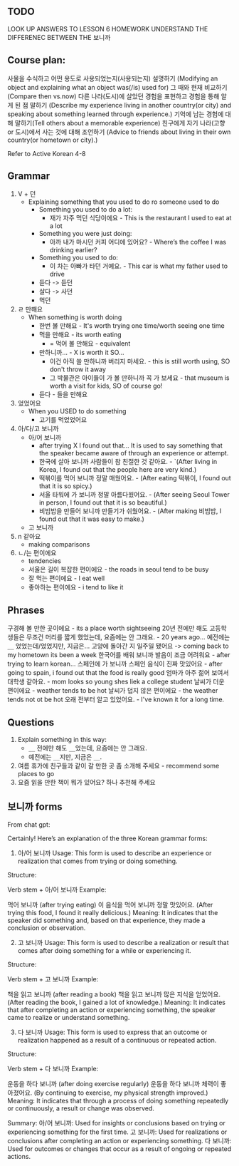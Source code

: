 ## TODO

LOOK UP ANSWERS TO LESSON 6 HOMEWORK
UNDERSTAND THE DIFFERENEC BETWEEN THE 보니까

## Course plan:

사물을 수식하고 어떤 용도로 사용되었는지(사용되는지) 설명하기
(Modifying an object and explaining what an object was(/is) used for)
그 때와 현재 비교하기(Compare then vs.now)
다른 나라(도시)에 살았던 경험을 표현하고 경험을 통해 알게 된 점 말하기
(Describe my experience living in another country(or city) and speaking about something
learned through experience.)
기억에 남는 경험에 대해 말하기(Tell others about a memorable experience)
친구에게 자기 나라(고향 or 도시)에서 사는 것에 대해 조언하기
(Advice to friends about living in their own country(or hometown or city).)

Refer to Active Korean 4-8

## Grammar

1. V + 던
   - Explaining something that you used to do ro someone used to do
     - Something you used to do a lot:
       - 재가 자주 먹던 식당이에요 - This is the restaurant I used to eat at a lot
     - Something you were just doing:
       - 아까 내가 마시던 커피 어디에 있어요? - Where’s the coffee I was drinking earlier?
     - Something you used to do:
       - 이 차는 아빠가 타던 거예요. - This car is what my father used to drive
     - 듣다 -> 듣던
     - 살다 -> 사던
     - 먹던
2. ㄹ 만해요
   - When something is worth doing
     - 한번 볼 만해요 - It's worth trying one time/worth seeing one time
     - 먹을 만해요 - its worth eating
       - = 먹어 볼 만해요 - equivalent
     - 만하니까... - X is worth it SO...
       - 이건 아직 쓸 만하니까 버리지 마세요. - this is still worth using, SO don't throw it away
       - 그 박물관은 아이들이 가 볼 만하니까 꼭 가 보세요 - that museum is worth a visit for kids, SO of course go!
     - 듣다 - 들을 만해요
3. 었었어요
   - When you USED to do something
     - 고기를 먹었었어요
4. 아/다/고 보니까
   - 아/어 보니까
     - after trying X I found out that... It is used to say something that the speaker became aware of through an experience or attempt.
     - 한국에 살아 보니까 사람들이 참 친절한 것 같아요. - `(After living in Korea, I found out that the people here are very kind.)
     - 떡볶이를 먹어 보니까 정말 매웠어요. - (After eating 떡볶이, I found out that it is so spicy.)
     - 서울 타워에 가 보니까 정말 아름다웠어요. - (After seeing Seoul Tower in person, I found out that it is so beautiful.)
     - 비빔밥을 만들어 보니까 만들기가 쉬웠어요. - (After making 비빔밥, I found out that it was easy to make.)
   - 고 보니까
5. n 같아요
   - making comparisons
6. ㄴ/는 편이에요
   - tendencies
   - 서울은 길이 복잡한 편이에요 - the roads in seoul tend to be busy
   - 잘 먹는 편이에요 - I eat well
   - 좋아하는 편이에요 - i tend to like it

## Phrases

구경해 볼 만한 곳이에요 - its a place worth sightseeing
20년 전에만 해도 고등학생들은 무조건 머리를 짧게 했었는데, 요즘에는 안 그래요. - 20 years ago...
예전에는 `__` 었었는데/었었지만, 지금은...
고양에 돌아간 지 일주일 됐어요 -> coming back to my hometown its been a week
한국어를 배워 보니까 발음이 조금 어려워요 - after trying to learn korean...
스페인에 가 보니까 스페인 음식이 진짜 맛있어요 - after going to spain, i found out that the food is really good
엄마가 아주 젊어 보여서 대학생 같아요. - mom looks so young shes liek a college student
날씨가 더운 편이에요 - weather tends to be hot
날씨가 덥지 않은 편이에요 - the weather tends not ot be hot
오래 전부터 알고 있었어요. - I've known it for a long time.

## Questions

1. Explain something in this way:
   - `__` 전에만 해도 `__`었는데, 요즘에는 안 그래요.
   - 예전에는 `__`지만, 지금은 `__`.
2. 여름 휴가에 친구들과 같이 갈 만한 곳 좀 소개해 주세요 - recommend some places to go
3. 요즘 읽을 만한 책이 뭐가 있어요? 하나 추천해 주세요

## 보니까 forms

From chat gpt:

Certainly! Here’s an explanation of the three Korean grammar forms:

1. 아/어 보니까
   Usage: This form is used to describe an experience or realization that comes from trying or doing something.

Structure:

Verb stem + 아/어 보니까
Example:

먹어 보니까 (after trying eating)
이 음식을 먹어 보니까 정말 맛있어요.
(After trying this food, I found it really delicious.)
Meaning: It indicates that the speaker did something and, based on that experience, they made a conclusion or observation.

2. 고 보니까
   Usage: This form is used to describe a realization or result that comes after doing something for a while or experiencing it.

Structure:

Verb stem + 고 보니까
Example:

책을 읽고 보니까 (after reading a book)
책을 읽고 보니까 많은 지식을 얻었어요.
(After reading the book, I gained a lot of knowledge.)
Meaning: It indicates that after completing an action or experiencing something, the speaker came to realize or understand something.

3. 다 보니까
   Usage: This form is used to express that an outcome or realization happened as a result of a continuous or repeated action.

Structure:

Verb stem + 다 보니까
Example:

운동을 하다 보니까 (after doing exercise regularly)
운동을 하다 보니까 체력이 좋아졌어요.
(By continuing to exercise, my physical strength improved.)
Meaning: It indicates that through a process of doing something repeatedly or continuously, a result or change was observed.

Summary:
아/어 보니까: Used for insights or conclusions based on trying or experiencing something for the first time.
고 보니까: Used for realizations or conclusions after completing an action or experiencing something.
다 보니까: Used for outcomes or changes that occur as a result of ongoing or repeated actions.

